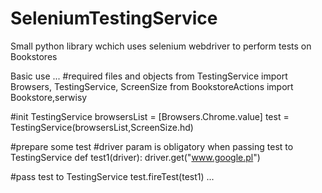# SeleniumTestingService
Small python library wchich uses selenium webdriver to perform tests on Bookstores

Basic use 
...
#required files and objects
from TestingService import Browsers, TestingService, ScreenSize
from BookstoreActions import Bookstore,serwisy

#init TestingService
browsersList = [Browsers.Chrome.value]
test = TestingService(browsersList,ScreenSize.hd)

#prepare some test
#driver param is obligatory when passing test to TestingService
def test1(driver):
  driver.get("www.google.pl")
  
  
#pass test to TestingService
test.fireTest(test1)
...
